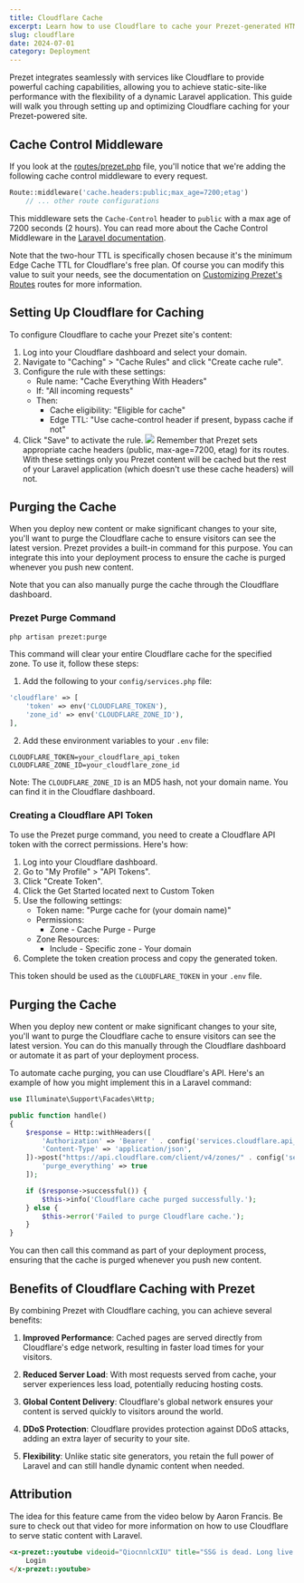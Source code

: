```yaml
---
title: Cloudflare Cache
excerpt: Learn how to use Cloudflare to cache your Prezet-generated HTML pages for improved performance.
slug: cloudflare
date: 2024-07-01
category: Deployment
---
```


Prezet integrates seamlessly with services like Cloudflare to provide powerful caching capabilities, allowing you to achieve static-site-like performance with the flexibility of a dynamic Laravel application. This guide will walk you through setting up and optimizing Cloudflare caching for your Prezet-powered site.

## Cache Control Middleware

If you look at the [routes/prezet.php](https://github.com/benbjurstrom/prezet/blob/main/routes/prezet.php) file, you'll notice that we're adding the following cache control middleware to every request.

```php
Route::middleware('cache.headers:public;max_age=7200;etag')
    // ... other route configurations
```

This middleware sets the `Cache-Control` header to `public` with a max age of 7200 seconds (2 hours). You can read more about the Cache Control Middleware in the [Laravel documentation](https://laravel.com/docs/responses#cache-control-middleware).

Note that the two-hour TTL is specifically chosen because it's the minimum Edge Cache TTL for Cloudflare's free plan. Of course you can modify this value to suit your needs, see the documentation on [Customizing Prezet's Routes](/customize/routes) routes for more information.

## Setting Up Cloudflare for Caching

To configure Cloudflare to cache your Prezet site's content:

1. Log into your Cloudflare dashboard and select your domain.
2. Navigate to "Caching" > "Cache Rules" and click "Create cache rule".
3. Configure the rule with these settings:
    - Rule name: "Cache Everything With Headers"
    - If: "All incoming requests"
    - Then:
        - Cache eligibility: "Eligible for cache"
        - Edge TTL: "Use cache-control header if present, bypass cache if not"
4. Click "Save" to activate the rule.
![](cloudflare-20240731172637050.webp)
Remember that Prezet sets appropriate cache headers (public, max-age=7200, etag) for its routes. With these settings only you Prezet content will be cached but the rest of your Laravel application (which doesn't use these cache headers) will not.

## Purging the Cache

When you deploy new content or make significant changes to your site, you'll want to purge the Cloudflare cache to ensure visitors can see the latest version. Prezet provides a built-in command for this purpose. You can integrate this into your deployment process to ensure the cache is purged whenever you push new content. 

Note that you can also manually purge the cache through the Cloudflare dashboard.

### Prezet Purge Command

```bash
php artisan prezet:purge
```

This command will clear your entire Cloudflare cache for the specified zone. To use it, follow these steps:

1. Add the following to your `config/services.php` file:

```php
'cloudflare' => [
    'token' => env('CLOUDFLARE_TOKEN'),
    'zone_id' => env('CLOUDFLARE_ZONE_ID'),
],
```

2. Add these environment variables to your `.env` file:

```
CLOUDFLARE_TOKEN=your_cloudflare_api_token
CLOUDFLARE_ZONE_ID=your_cloudflare_zone_id
```

Note: The `CLOUDFLARE_ZONE_ID` is an MD5 hash, not your domain name. You can find it in the Cloudflare dashboard.


### Creating a Cloudflare API Token

To use the Prezet purge command, you need to create a Cloudflare API token with the correct permissions. Here's how:

1. Log into your Cloudflare dashboard.
2. Go to "My Profile" > "API Tokens".
3. Click "Create Token".
4. Click the Get Started located next to Custom Token
5. Use the following settings:
    - Token name: "Purge cache for (your domain name)"
    - Permissions:
        - Zone - Cache Purge - Purge
    - Zone Resources:
        - Include - Specific zone - Your domain
6. Complete the token creation process and copy the generated token.

This token should be used as the `CLOUDFLARE_TOKEN` in your `.env` file.


## Purging the Cache

When you deploy new content or make significant changes to your site, you'll want to purge the Cloudflare cache to ensure visitors can see the latest version. You can do this manually through the Cloudflare dashboard or automate it as part of your deployment process.

To automate cache purging, you can use Cloudflare's API. Here's an example of how you might implement this in a Laravel command:

```php
use Illuminate\Support\Facades\Http;

public function handle()
{
    $response = Http::withHeaders([
        'Authorization' => 'Bearer ' . config('services.cloudflare.api_token'),
        'Content-Type' => 'application/json',
    ])->post("https://api.cloudflare.com/client/v4/zones/" . config('services.cloudflare.zone_id') . "/purge_cache", [
        'purge_everything' => true
    ]);

    if ($response->successful()) {
        $this->info('Cloudflare cache purged successfully.');
    } else {
        $this->error('Failed to purge Cloudflare cache.');
    }
}
```

You can then call this command as part of your deployment process, ensuring that the cache is purged whenever you push new content.

## Benefits of Cloudflare Caching with Prezet

By combining Prezet with Cloudflare caching, you can achieve several benefits:

1. **Improved Performance**: Cached pages are served directly from Cloudflare's edge network, resulting in faster load times for your visitors.

2. **Reduced Server Load**: With most requests served from cache, your server experiences less load, potentially reducing hosting costs.

3. **Global Content Delivery**: Cloudflare's global network ensures your content is served quickly to visitors around the world.

4. **DDoS Protection**: Cloudflare provides protection against DDoS attacks, adding an extra layer of security to your site.

5. **Flexibility**: Unlike static site generators, you retain the full power of Laravel and can still handle dynamic content when needed.

## Attribution
The idea for this feature came from the video below by Aaron Francis. Be sure to check out that video for more information on how to use Cloudflare to serve static content with Laravel.

```html +parse
<x-prezet::youtube videoid="QiocnnlcXIU" title="SSG is dead. Long live cache." date="2023-11-08T12:00:00+08:00">
    Login
</x-prezet::youtube>
```
